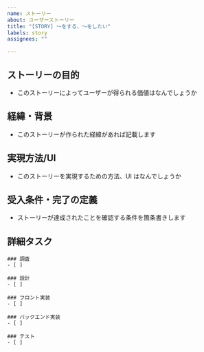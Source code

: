 ```yaml
---
name: ストーリー
about: ユーザーストーリー
title: "[STORY] 〜をする、〜をしたい"
labels: story
assignees: ""

---
```


## ストーリーの目的

- このストーリーによってユーザーが得られる価値はなんでしょうか

## 経緯・背景

- このストーリーが作られた経緯があれば記載します

## 実現方法/UI

- このストーリーを実現するための方法、UI はなんでしょうか

## 受入条件・完了の定義

- ストーリーが達成されたことを確認する条件を箇条書きします

## 詳細タスク

```[tasklist]
### 調査
- [ ] 
```

```[tasklist]
### 設計
- [ ]
```

```[tasklist]
### フロント実装
- [ ]
```

```[tasklist]
### バックエンド実装
- [ ]
```

```[tasklist]
### テスト
- [ ]
```
